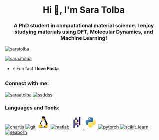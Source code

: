 <h1 align="center">Hi 👋, I'm Sara Tolba</h1>
<h3 align="center">A PhD student in computational material science. I enjoy studying materials using DFT, Molecular Dynamics, and Machine Learning!</h3>

<p align="left"> <img src="https://komarev.com/ghpvc/?username=saratolba&label=Profile%20views&color=0e75b6&style=flat" alt="saratolba" /> </p>

<p align="left"> <a href="https://twitter.com/saraatolba" target="blank"><img src="https://img.shields.io/twitter/follow/saraatolba?logo=twitter&style=for-the-badge" alt="saraatolba" /></a> </p>

- ⚡ Fun fact **I love Pasta**

<h3 align="left">Connect with me:</h3>
<p align="left">
<a href="https://twitter.com/saraatolba" target="blank"><img align="center" src="https://raw.githubusercontent.com/rahuldkjain/github-profile-readme-generator/master/src/images/icons/Social/twitter.svg" alt="saraatolba" height="30" width="40" /></a>
<a href="https://scholar.google.com/citations?hl=en&user=ILmZAy8AAAAJ" title="Google Scholar" target="blank"><img align="center" src="https://spng.pngfind.com/pngs/s/507-5077250_icon-google-scholar-logo-hd-png-download.png" alt="ssddss" height="30" width="40" /></a>
</p>

<h3 align="left">Languages and Tools:</h3>
<p align="left"> <a href="https://www.chartjs.org" target="_blank" rel="noreferrer"> <img src="https://www.chartjs.org/media/logo-title.svg" alt="chartjs" width="40" height="40"/> </a> <a href="https://git-scm.com/" target="_blank" rel="noreferrer"> <img src="https://www.vectorlogo.zone/logos/git-scm/git-scm-icon.svg" alt="git" width="40" height="40"/> </a> <a href="https://www.linux.org/" target="_blank" rel="noreferrer"> <img src="https://raw.githubusercontent.com/devicons/devicon/master/icons/linux/linux-original.svg" alt="linux" width="40" height="40"/> </a> <a href="https://www.mathworks.com/" target="_blank" rel="noreferrer"> <img src="https://upload.wikimedia.org/wikipedia/commons/2/21/Matlab_Logo.png" alt="matlab" width="40" height="40"/> </a> <a href="https://pandas.pydata.org/" target="_blank" rel="noreferrer"> <img src="https://raw.githubusercontent.com/devicons/devicon/2ae2a900d2f041da66e950e4d48052658d850630/icons/pandas/pandas-original.svg" alt="pandas" width="40" height="40"/> </a> <a href="https://www.python.org" target="_blank" rel="noreferrer"> <img src="https://raw.githubusercontent.com/devicons/devicon/master/icons/python/python-original.svg" alt="python" width="40" height="40"/> </a> <a href="https://pytorch.org/" target="_blank" rel="noreferrer"> <img src="https://www.vectorlogo.zone/logos/pytorch/pytorch-icon.svg" alt="pytorch" width="40" height="40"/> </a> <a href="https://scikit-learn.org/" target="_blank" rel="noreferrer"> <img src="https://upload.wikimedia.org/wikipedia/commons/0/05/Scikit_learn_logo_small.svg" alt="scikit_learn" width="40" height="40"/> </a> <a href="https://seaborn.pydata.org/" target="_blank" rel="noreferrer"> <img src="https://seaborn.pydata.org/_images/logo-mark-lightbg.svg" alt="seaborn" width="40" height="40"/> </a> </p>
